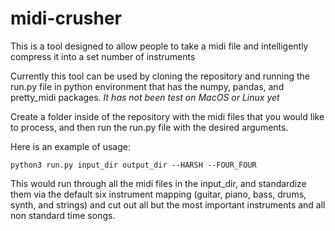 # midi-crusher
This is a tool designed to allow people to take a midi file and intelligently compress it into a set number of instruments

Currently this tool can be used by cloning the repository and running the run.py file in python environment that has the numpy, pandas, and pretty_midi packages.
*It has not been test on MacOS or Linux yet*

Create a folder inside of the repository with the midi files that you would like to process, and then run the run.py file with the desired arguments.

Here is an example of usage:

`python3 run.py input_dir output_dir --HARSH --FOUR_FOUR`

This would run through all the midi files in the input_dir, and standardize them via the default six instrument mapping (guitar, piano, bass, drums, synth, and strings) and cut out all but the most important instruments and all non standard time songs.
